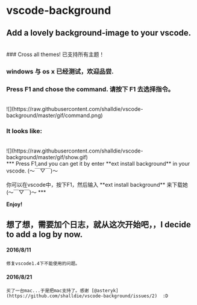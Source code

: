 # vscode-background

## Add a lovely background-image to your vscode.
 <br />
### Cross all themes! 已支持所有主题！ 

### windows 与 os x 已经测试，欢迎品尝.

### Press F1 and chose the command. 请按下 F1 去选择指令。
 <br />
![](https://raw.githubusercontent.com/shalldie/vscode-background/master/gif/command.png)


### It looks like:
 <br />
![](https://raw.githubusercontent.com/shalldie/vscode-background/master/gif/show.gif)

<br />
***
Press F1,and you can get it by enter **ext install background** in your vscode. (～￣▽￣)～
<br />
<br />
你可以在vscode中，按下F1，然后输入 **ext install background** 来下载她 (～￣▽￣)～
*** 

**Enjoy!**

## 想了想，需要加个日志，就从这次开始吧，，I decide to add a log by now.

#### 2016/8/11
    修复vscode1.4下不能使用的问题。

#### 2016/8/21
    买了一台mac...于是把mac支持了。感谢 [@asteryk](https://github.com/shalldie/vscode-background/issues/2)  :D


